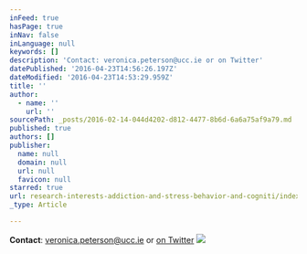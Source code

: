 ```yaml
---
inFeed: true
hasPage: true
inNav: false
inLanguage: null
keywords: []
description: 'Contact: veronica.peterson@ucc.ie or on Twitter'
datePublished: '2016-04-23T14:56:26.197Z'
dateModified: '2016-04-23T14:53:29.959Z'
title: ''
author:
  - name: ''
    url: ''
sourcePath: _posts/2016-02-14-044d4202-d812-4477-8b6d-6a6a75af9a79.md
published: true
authors: []
publisher:
  name: null
  domain: null
  url: null
  favicon: null
starred: true
url: research-interests-addiction-and-stress-behavior-and-cogniti/index.html
_type: Article

---
```

**Contact**: veronica.peterson@ucc.ie or [on Twitter][0]
![](https://s3-us-west-2.amazonaws.com/the-grid-img/p/abd71c5193bae0dec71344380898dd4c9a4fb341.jpg)

[0]: twitter.com/VeroLPeterson